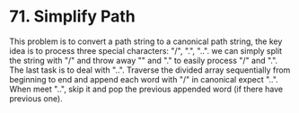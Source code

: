 # 71. Simplify Path

This problem is to convert a path string to a canonical path string, the key idea is to process three special characters: "/", ".", "..". we can simply split the string with "/" and throw away "" and "." to easily process "/" and ".". The last task is to deal with "..". Traverse the divided array sequentially from beginning to end and append each word with "/" in canonical expect "..". When meet "..", skip it and pop the previous appended word (if there have previous one).

